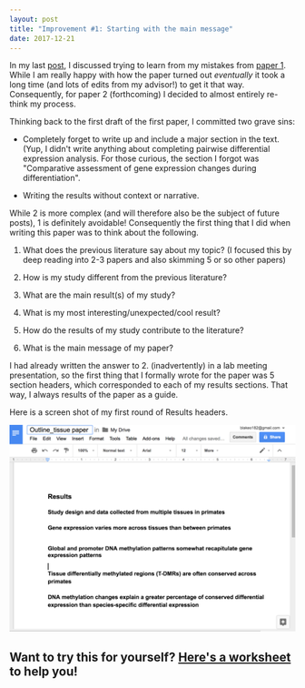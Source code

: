 ```yaml
---
layout: post
title: "Improvement #1: Starting with the main message"
date: 2017-12-21
---
```


In my last [post](http://lauren-blake.github.io/2017/12/19/welcome.html), I discussed trying to learn from my mistakes from [paper 1](https://www.biorxiv.org/content/early/2017/05/09/135442). While I am really happy with how the paper turned out *eventually* it took a long time (and lots of edits from my advisor!) to get it that way. Consequently, for paper 2 (forthcoming) I decided to almost entirely re-think my process. 

Thinking back to the first draft of the first paper, I committed two grave sins: 

* Completely forget to write up and include a major section in the text. (Yup, I didn't write anything about completing pairwise differential expression analysis. For those curious, the section I forgot was "Comparative assessment of gene expression changes during differentiation". 

* Writing the results without context or narrative.

While 2 is more complex (and will therefore also be the subject of future posts), 1 is definitely avoidable! Consequently the first thing that I did when writing this paper was to think about the following. 

1. What does the previous literature say about my topic? (I focused this by deep reading into 2-3 papers and also skimming 5 or so other papers)

2. How is my study different from the previous literature?

3. What are the main result(s) of my study? 

4. What is my most interesting/unexpected/cool result?

5. How do the results of my study contribute to the literature?

6. What is the main message of my paper?

I had already written the answer to 2. (inadvertently) in a lab meeting presentation, so the first thing that I formally wrote for the paper was 5 section headers, which corresponded to each of my results sections. That way, I always results of the paper as a guide. 

Here is a screen shot of my first round of Results headers.

![picture](/images/draft_headers.png)

## Want to try this for yourself? [Here's a worksheet](/Writing_worksheets/Main_message.docx) to help you!
